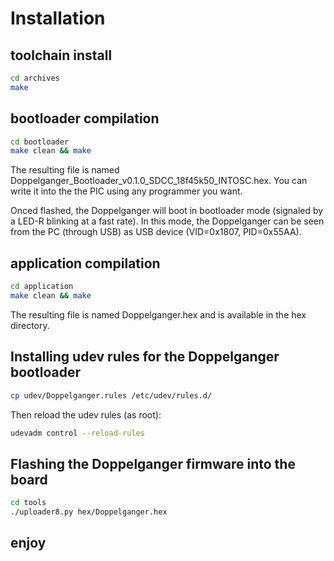 # Installation

## toolchain install

```bash
cd archives
make
```

## bootloader compilation

```bash
cd bootloader
make clean && make
```

The resulting file is named Doppelganger_Bootloader_v0.1.0_SDCC_18f45k50_INTOSC.hex.
You can write it into the the PIC using any programmer you want.

Onced flashed, the Doppelganger will boot in bootloader mode (signaled by a
LED-R blinking at a fast rate). In this mode, the Doppelganger can be seen from
the PC (through USB) as USB device (VID=0x1807, PID=0x55AA).

## application compilation

```bash
cd application
make clean && make
```

The resulting file is named Doppelganger.hex and is available in the hex
directory.

## Installing udev rules for the Doppelganger bootloader

```bash
cp udev/Doppelganger.rules /etc/udev/rules.d/
```

Then reload the udev rules (as root):
```bash
udevadm control --reload-rules
```

## Flashing the Doppelganger firmware into the board

```bash
cd tools
./uploader8.py hex/Doppelganger.hex
```

## enjoy
